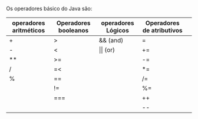 Os operadores básico do Java são:

| operadores aritméticos | Operadores booleanos | operadores Lógicos | Operadores de atributivos |     |
| ---------------------- | -------------------- | ------------------ | ------------------------- | --- |
| +                      | >                    | && (and)           | =                         |     |
| -                      | <                    | \|\| (or)          | +=                        |     |
| **                     | >=                   |                    | -=                        |     |
| /                      | =<                   |                    | *=                        |     |
| %                      | ==                   |                    | /=                        |     |
|                        | !=                   |                    | %=                        |     |
|                        | ===                  |                    | ++                        |     |
|                        |                      |                    | --                        |     |

